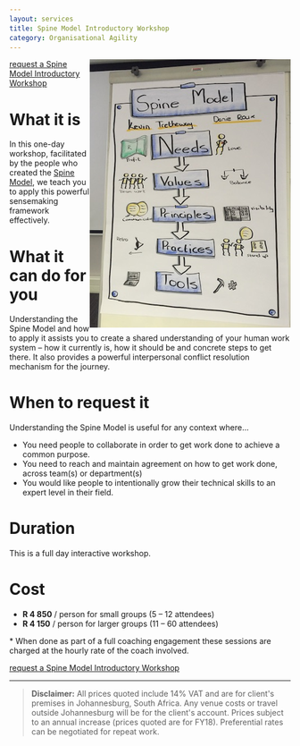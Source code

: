 ```yaml
---
layout: services
title: Spine Model Introductory Workshop
category: Organisational Agility
---
```

<img style="float:right" src="../../assets/img/services/spine-model.jpg" />

[request a Spine Model Introductory Workshop](#contact-form)

# What it is
In this one-day workshop, facilitated by the people who created the [Spine Model](http://spinemodel.info), we teach you to apply this powerful sensemaking framework effectively.

# What it can do for you
Understanding the Spine Model and how to apply it assists you to create a shared understanding of your human work system – how it currently is, how it should be and concrete steps to get there. It also provides a powerful interpersonal conflict resolution mechanism for the journey.

# When to request it
Understanding the Spine Model is useful for any context where...

* You need people to collaborate in order to get work done to achieve a common purpose. 
* You need to reach and maintain agreement on how to get work done, across team(s) or department(s)
* You would like people to intentionally grow their technical skills to an expert level in their field.

# Duration
This is a full day interactive workshop.

# Cost

* **R 4 850** / person for small groups (5 – 12 attendees)
* **R 4 150** / person for larger groups (11 – 60 attendees) 

\* When done as part of a full coaching engagement these sessions are charged at the hourly rate of the coach involved. 

[request a Spine Model Introductory Workshop](#contact-form)


---
> **Disclaimer:** All prices quoted include 14% VAT and are for client's premises in Johannesburg, South Africa. Any venue costs or travel outside Johannesburg will be for the client's account. Prices subject to an annual increase (prices quoted are for FY18). Preferential rates can be negotiated for repeat work.